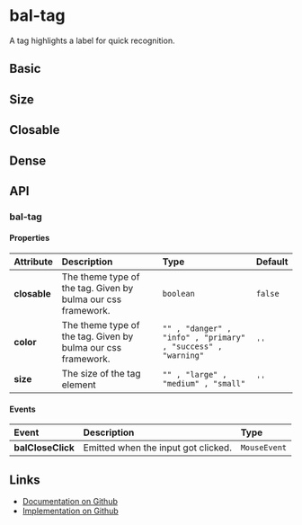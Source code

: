 # bal-tag

<!-- START: human documentation top -->

A tag highlights a label for quick recognition.

<!-- END: human documentation top -->

## Basic

<ClientOnly><docs-demo-bal-tag-103></docs-demo-bal-tag-103></ClientOnly>


## Size

<ClientOnly><docs-demo-bal-tag-104></docs-demo-bal-tag-104></ClientOnly>


## Closable

<ClientOnly><docs-demo-bal-tag-105></docs-demo-bal-tag-105></ClientOnly>


## Dense

<ClientOnly><docs-demo-bal-tag-106></docs-demo-bal-tag-106></ClientOnly>



## API

### bal-tag

#### Properties

| Attribute    | Description                                                  | Type                                                         | Default |
| :----------- | :----------------------------------------------------------- | :----------------------------------------------------------- | :------ |
| **closable** | The theme type of the tag. Given by bulma our css framework. | `boolean`                                                    | `false` |
| **color**    | The theme type of the tag. Given by bulma our css framework. | `"" , "danger" , "info" , "primary" , "success" , "warning"` | `''`    |
| **size**     | The size of the tag element                                  | `"" , "large" , "medium" , "small"`                          | `''`    |

#### Events

| Event             | Description                         | Type         |
| :---------------- | :---------------------------------- | :----------- |
| **balCloseClick** | Emitted when the input got clicked. | `MouseEvent` |



<!-- START: human documentation bottom -->

<!-- END: human documentation bottom -->


## Links

* [Documentation on Github](https://github.com/baloise/design-system/blob/master/docs/src/components/components/bal-tag.md)
* [Implementation on Github](https://github.com/baloise/design-system/blob/master/packages/components/src/components/bal-tag)
